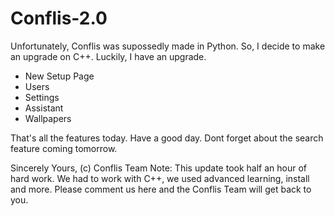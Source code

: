 # Conflis-2.0
Unfortunately, Conflis was supossedly made in Python. So, I decide to make an upgrade on C++. Luckily, I have an upgrade.
- New Setup Page
- Users
- Settings
- Assistant
- Wallpapers

That's all the features today. Have a good day. Dont forget about the search feature coming tomorrow.


Sincerely Yours,
(c) Conflis Team
Note:
This update took half an hour of hard work. We had to work with C++, we used advanced learning, install and more. Please comment us here and the Conflis Team will get back to you.
